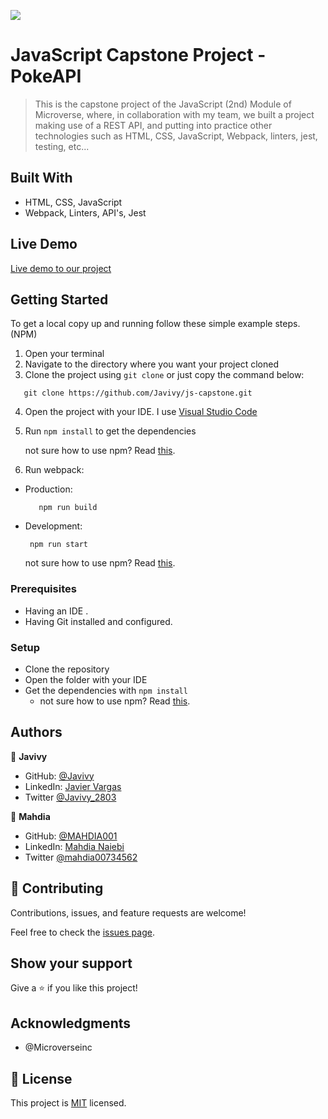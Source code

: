 ![](https://img.shields.io/badge/Microverse-blueviolet)

# JavaScript Capstone Project - PokeAPI

> This is the capstone project of the JavaScript (2nd) Module of Microverse, where, in collaboration with my team, we built a project making use of a REST API, and putting into practice other technologies such as HTML, CSS, JavaScript, Webpack, linters, jest, testing, etc... 


## Built With

- HTML, CSS, JavaScript
- Webpack, Linters, API's, Jest

## Live Demo

[Live demo to our project](https://javivy.github.io/js-capstone/dist/)


## Getting Started
To get a local copy up and running follow these simple example steps. (NPM)
1. Open your terminal
2. Navigate to the directory where you want your project cloned
3. Clone the project using `git clone` or just copy the command below:
```  
   git clone https://github.com/Javivy/js-capstone.git
```   
4. Open the project with your IDE. I use [Visual Studio Code](https://code.visualstudio.com/download)
5. Run `npm install` to get the dependencies

   not sure how to use npm? Read [this](https://docs.npmjs.com/downloading-and-installing-node-js-and-npm).
6. Run webpack:
- Production:
   ``` 
      npm run build
   ```  
- Development:
  ```
   npm run start
  ```
  not sure how to use npm? Read [this](https://docs.npmjs.com/downloading-and-installing-node-js-and-npm).

### Prerequisites
- Having an IDE .
- Having Git installed and configured.

### Setup
- Clone the repository
- Open the folder with your IDE
- Get the dependencies with `npm install` 
  - not sure how to use npm? Read [this](https://docs.npmjs.com/downloading-and-installing-node-js-and-npm).

## Authors

👤 **Javivy**

- GitHub: [@Javivy](https://github.com/Javivy)
- LinkedIn: [Javier Vargas](https://www.linkedin.com/in/javier-alejandro-vargas-ortega)
- Twitter [@Javivy_2803](https://twitter.com/Javivy_2803)

👤 **Mahdia**

- GitHub: [@MAHDIA001](https://github.com/MAHDIA001)
- LinkedIn: [Mahdia Naiebi](https://www.linkedin.com/in/mahdia-naiebi-614b23216/)
- Twitter [@mahdia00734562](https://twitter.com/mahdia00734562/)

## 🤝 Contributing

Contributions, issues, and feature requests are welcome!

Feel free to check the [issues page](https://github.com/Javivy/js-capstone/issues).

## Show your support

Give a ⭐️ if you like this project!

## Acknowledgments

- @Microverseinc

## 📝 License

This project is [MIT](./MIT.md) licensed.

